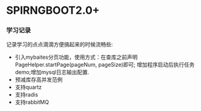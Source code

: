 # SPIRNGBOOT2.0+

### 学习记录
记录学习的点点滴滴方便搞起来的时候流畅些:

* 引入mybaites分页功能，使用方式：在查库之前声明PageHelper.startPage(pageNum, pageSize)即可;
增加程序启动后执行任务demo;增加mysql日志输出配置.
* 预减库存高并发范例
* 支持quartz
* 支持radis
* 支持rabbitMQ
